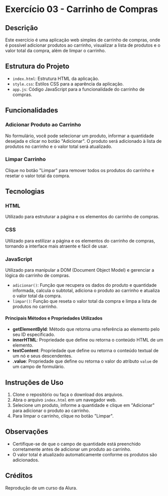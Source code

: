 # Exercício 03 - Carrinho de Compras

## Descrição
Este exercício é uma aplicação web simples de carrinho de compras, onde é possível adicionar produtos ao carrinho, visualizar a lista de produtos e o valor total da compra, além de limpar o carrinho. 

## Estrutura do Projeto
- `index.html`: Estrutura HTML da aplicação.
- `style.css`: Estilos CSS para a aparência da aplicação.
- `app.js`: Código JavaScript para a funcionalidade do carrinho de compras.

## Funcionalidades
### Adicionar Produto ao Carrinho

No formulário, você pode selecionar um produto, informar a quantidade desejada e clicar no botão "Adicionar". O produto será adicionado à lista de produtos no carrinho e o valor total será atualizado.

### Limpar Carrinho

Clique no botão "Limpar" para remover todos os produtos do carrinho e resetar o valor total da compra.

## Tecnologias
### HTML
Utilizado para estruturar a página e os elementos do carrinho de compras.

### CSS
Utilizado para estilizar a página e os elementos do carrinho de compras, tornando a interface mais atraente e fácil de usar.

### JavaScript
Utilizado para manipular a DOM (Document Object Model) e gerenciar a lógica do carrinho de compras.

- `adicionar()`: Função que recupera os dados do produto e quantidade informada, calcula o subtotal, adiciona o produto ao carrinho e atualiza o valor total da compra.
- `limpar()`: Função que reseta o valor total da compra e limpa a lista de produtos no carrinho.

#### Principais Métodos e Propriedades Utilizados
- **getElementById**: Método que retorna uma referência ao elemento pelo seu ID especificado.
- **innerHTML**: Propriedade que define ou retorna o conteúdo HTML de um elemento.
- **textContent**: Propriedade que define ou retorna o conteúdo textual de um nó e seus descendentes.
- **.value**: Propriedade que define ou retorna o valor do atributo `value` de um campo de formulário.

## Instruções de Uso
1. Clone o repositório ou faça o download dos arquivos.
2. Abra o arquivo `index.html` em um navegador web.
3. Selecione um produto, informe a quantidade e clique em "Adicionar" para adicionar o produto ao carrinho.
4. Para limpar o carrinho, clique no botão "Limpar".

## Observações
- Certifique-se de que o campo de quantidade está preenchido corretamente antes de adicionar um produto ao carrinho.
- O valor total é atualizado automaticamente conforme os produtos são adicionados.

## Créditos
Reprodução de um curso da Alura.
